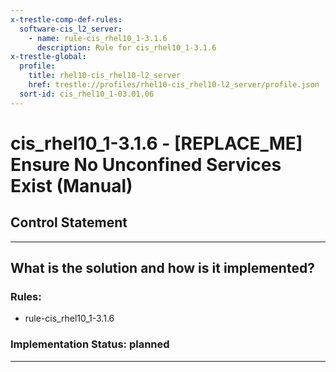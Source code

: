 ```yaml
---
x-trestle-comp-def-rules:
  software-cis_l2_server:
    - name: rule-cis_rhel10_1-3.1.6
      description: Rule for cis_rhel10_1-3.1.6
x-trestle-global:
  profile:
    title: rhel10-cis_rhel10-l2_server
    href: trestle://profiles/rhel10-cis_rhel10-l2_server/profile.json
  sort-id: cis_rhel10_1-03.01.06
---
```


# cis_rhel10_1-3.1.6 - \[REPLACE_ME\] Ensure No Unconfined Services Exist (Manual)

## Control Statement

______________________________________________________________________

## What is the solution and how is it implemented?

<!-- For implementation status enter one of: implemented, partial, planned, alternative, not-applicable -->

<!-- Note that the list of rules under ### Rules: is read-only and changes will not be captured after assembly to JSON -->

<!-- Add control implementation description here for control: cis_rhel10_1-3.1.6 -->

### Rules:

  - rule-cis_rhel10_1-3.1.6

### Implementation Status: planned

______________________________________________________________________

